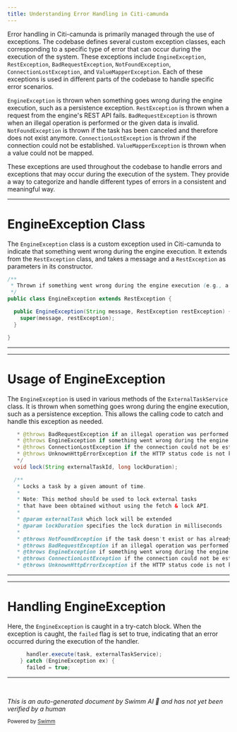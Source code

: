 ```yaml
---
title: Understanding Error Handling in Citi-camunda
---
```

Error handling in Citi-camunda is primarily managed through the use of exceptions. The codebase defines several custom exception classes, each corresponding to a specific type of error that can occur during the execution of the system. These exceptions include `EngineException`, `RestException`, `BadRequestException`, `NotFoundException`, `ConnectionLostException`, and `ValueMapperException`. Each of these exceptions is used in different parts of the codebase to handle specific error scenarios.

`EngineException` is thrown when something goes wrong during the engine execution, such as a persistence exception. `RestException` is thrown when a request from the engine's REST API fails. `BadRequestException` is thrown when an illegal operation is performed or the given data is invalid. `NotFoundException` is thrown if the task has been canceled and therefore does not exist anymore. `ConnectionLostException` is thrown if the connection could not be established. `ValueMapperException` is thrown when a value could not be mapped.

These exceptions are used throughout the codebase to handle errors and exceptions that may occur during the execution of the system. They provide a way to categorize and handle different types of errors in a consistent and meaningful way.

<SwmSnippet path="/clients/java/client/src/main/java/org/camunda/bpm/client/exception/EngineException.java" line="19">

---

# EngineException Class

The `EngineException` class is a custom exception used in Citi-camunda to indicate that something went wrong during the engine execution. It extends from the `RestException` class, and takes a message and a `RestException` as parameters in its constructor.

```java
/**
 * Thrown if something went wrong during the engine execution (e.g., a persistence exception occurred).
 */
public class EngineException extends RestException {

  public EngineException(String message, RestException restException) {
    super(message, restException);
  }

}
```

---

</SwmSnippet>

<SwmSnippet path="/clients/java/client/src/main/java/org/camunda/bpm/client/task/ExternalTaskService.java" line="45">

---

# Usage of EngineException

The `EngineException` is used in various methods of the `ExternalTaskService` class. It is thrown when something goes wrong during the engine execution, such as a persistence exception. This allows the calling code to catch and handle this exception as needed.

```java
   * @throws BadRequestException if an illegal operation was performed or the given data is invalid.
   * @throws EngineException if something went wrong during the engine execution (e.g., a persistence exception occurred)
   * @throws ConnectionLostException if the connection could not be established
   * @throws UnknownHttpErrorException if the HTTP status code is not known by the client
   */
  void lock(String externalTaskId, long lockDuration);

  /**
   * Locks a task by a given amount of time.
   *
   * Note: This method should be used to lock external tasks
   * that have been obtained without using the fetch & lock API.
   *
   * @param externalTask which lock will be extended
   * @param lockDuration specifies the lock duration in milliseconds
   *
   * @throws NotFoundException if the task doesn't exist or has already been canceled or completed
   * @throws BadRequestException if an illegal operation was performed or the given data is invalid.
   * @throws EngineException if something went wrong during the engine execution (e.g., a persistence exception occurred)
   * @throws ConnectionLostException if the connection could not be established
   * @throws UnknownHttpErrorException if the HTTP status code is not known by the client.
```

---

</SwmSnippet>

<SwmSnippet path="/clients/java/client/src/it/java/org/camunda/bpm/client/util/RecordingExternalTaskHandler.java" line="52">

---

# Handling EngineException

Here, the `EngineException` is caught in a try-catch block. When the exception is caught, the `failed` flag is set to true, indicating that an error occurred during the execution of the handler.

```java
      handler.execute(task, externalTaskService);
    } catch (EngineException ex) {
      failed = true;
```

---

</SwmSnippet>

&nbsp;

*This is an auto-generated document by Swimm AI 🌊 and has not yet been verified by a human*

<SwmMeta version="3.0.0" repo-id="Z2l0aHViJTNBJTNBQ2l0aS1jYW11bmRhJTNBJTNBZ2lsYWRuYXZvdA==" repo-name="Citi-camunda" doc-type="overview"><sup>Powered by [Swimm](/)</sup></SwmMeta>
